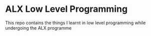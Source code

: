 # ALX Low Level Programming
This repo contains the things I learnt in low level programming while undergoing the ALX programme
